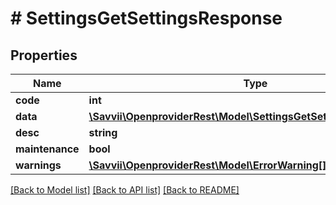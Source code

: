 # # SettingsGetSettingsResponse

## Properties

Name | Type | Description | Notes
------------ | ------------- | ------------- | -------------
**code** | **int** |  | [optional]
**data** | [**\Savvii\OpenproviderRest\Model\SettingsGetSettingsResponseData**](SettingsGetSettingsResponseData.md) |  | [optional]
**desc** | **string** |  | [optional]
**maintenance** | **bool** |  | [optional]
**warnings** | [**\Savvii\OpenproviderRest\Model\ErrorWarning[]**](ErrorWarning.md) |  | [optional]

[[Back to Model list]](../../README.md#models) [[Back to API list]](../../README.md#endpoints) [[Back to README]](../../README.md)
